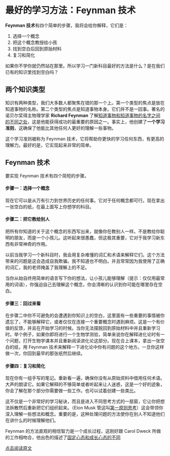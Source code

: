 # 最好的学习方法：Feynman 技术

**Feynman 技术**有四个简单的步骤，我将会给你解释，它们是：

1. 选择一个概念
2. 把这个概念教授给小孩
3. 找到空白后回到原始材料
4. 复习和简化

如果你不学你就仍然站在那里。所以学习一门新科目最好的方法是什么？是在我们已有的知识里找到空白吗？

## 两个知识类型

知识有两种类型，我们大多数人都聚焦在错的那一个上。第一个类型的焦点是放在知道事物的名称。第二个类型的焦点是知道事物本身。它们并不是一回事。著名的诺贝尔奖得主物理学家 **Richard Feynman** 了解[知道事物和知道事物的名字之间的不同之处](https://www.farnamstreetblog.com/2015/01/richard-feynman-knowing-something/)，这是他能获得成功的最重要的原因之一。事实上，他创建了**一个学习准则**，这确保了他能比其他任何人更好的理解一些事物。

这个学习准则被称为 Feynman 技术，它将帮助你更快的学习任何东西，有更高的理解力。最好的是，它实现起来非常的简单。

## Feynman 技术

要实现 Feynman 技术有四个简短的步骤。

#### 步骤一：选择一个概念

现在它可以是从万有引力到世界历史的任何事。它对于任何概念都可行。现在拿出一张空白的纸，在最上面写上你想学的科目。

#### 步骤二：把它教给别人

把所有你知道的关于这个概念的东西写出来，就像你在教别人一样。不是教给你聪明的朋友，而是一个小孩儿。这听起来很愚蠢，但这极其重要，它对于我学习新东西有非常神奇的作用。

以前当我学习一个新科目时，我会用复杂难懂的词汇和术语来解释它们。这个方法带来的问题是这会造成自我欺骗。我不知道也不明白。并且常常因为我使用了正确的词汇，我的老师掩盖了我理解上的不足。

当你从始自终用简单的语言写下你的想法，让小孩儿能够理解（提示：仅仅用最常用的词语），你强迫自己去理解这个概念，你会清晰的认识到你可能在哪里存在空白。

#### 步骤三：回过来看

在步骤二中你不可避免的会遭遇到你知识上的空白，这里面有一些重要的事情被你遗忘了，不能够解释它，或者仅仅在连接一个重要概念时遇到麻烦。这是一个有价值的反馈，并且在开始学习的时候。当你无法摆脱回到原始材料中并且重新学习时。举个例子，如果你即将进行一个生物学测验，简单来说你在解释进化论时有一个问题，打开生物学课本并且重新阅读进化论这部分。现在合上课本，拿出一张空白的纸，用 Feynman 技术来解释一下进化论中你有问题的这个地方。一旦你这样做一次，你回到最早的那张纸然后继续。

#### 步骤四：复习和简化

现在你有一组手写的笔记。重新看一遍，确保你没有从原始资料中借用任何术语。大声的朗读它。如果它解释的不够简单或者听起来让人迷惑，这是一个好的迹象，你会了解在那个部分你需要做一些工作。也可以试着创建一些类比。

这不仅是一个非常好的学习秘诀，而且是进入不同思考方式的一扇窗，它让你把想法拆散然后重新把它们组织起来。（Elon Musk 管这叫[第一原则思考](https://www.farnamstreetblog.com/2015/04/elon-musk-framework-thinking/)）这会带领你深入理解一些想法和概念。重要的是，这种处理问题的方法使你在别人不知道他们在讲什么的时候理解他们。

Feynman 的方法直观的相信智力是一个成长过程，这刚好跟 Carol Dweck 所做的工作相吻合，他出色的描述了[固定心态和成长心态的不同](https://www.farnamstreetblog.com/2015/03/carol-dweck-mindset/)

[点击阅读原文](https://www.farnamstreetblog.com/2012/04/learn-anything-faster-with-the-feynman-technique/?utm_source=wanqu.co&utm_campaign=Wanqu+Daily&utm_medium=website)

